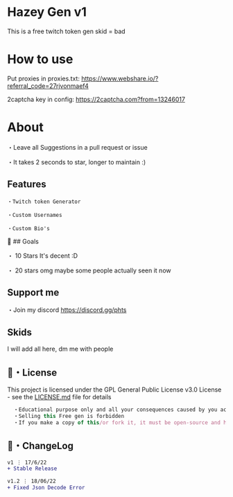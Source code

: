 # Hazey Gen v1
This is a free twitch token gen skid = bad


# How to use
Put proxies in proxies.txt: https://www.webshare.io/?referral_code=27rjvonmaef4

2captcha key in config: https://2captcha.com?from=13246017

# About

・Leave all Suggestions in a pull request or issue

・It takes 2 seconds to star, longer to maintain :)

## Features
```
・Twitch token Generator

・Custom Usernames

・Custom Bio's
```

 🥅 ## Goals

・ 10 Stars It's decent :D

・ 20  stars omg maybe some people actually seen it now

## Support me
・Join my discord
https://discord.gg/phts


## Skids
I will add all here, dm me with people


## 📄・License

This project is licensed under the GPL General Public License v3.0 License - see the [LICENSE.md](./LICENSE) file for details
```js
  ・Educational purpose only and all your consequences caused by you actions is your responsibility
  ・Selling this Free gen is forbidden
  ・If you make a copy of this/or fork it, it must be open-source and have credits linking to this repo
```


## 💭・ChangeLog

```diff
v1 ⋮ 17/6/22
+ Stable Release

v1.2 ⋮ 18/06/22
+ Fixed Json Decode Error

```







